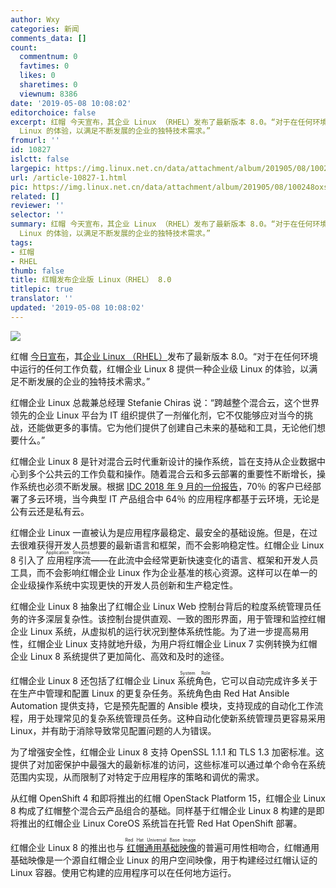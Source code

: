 ```yaml
---
author: Wxy
categories: 新闻
comments_data: []
count:
  commentnum: 0
  favtimes: 0
  likes: 0
  sharetimes: 0
  viewnum: 8386
date: '2019-05-08 10:08:02'
editorchoice: false
excerpt: 红帽 今天宣布，其企业 Linux （RHEL）发布了最新版本 8.0。“对于在任何环境中运行的任何工作负载，红帽企业 Linux 8 提供一种企业级
  Linux 的体验，以满足不断发展的企业的独特技术需求。”
fromurl: ''
id: 10827
islctt: false
largepic: https://img.linux.net.cn/data/attachment/album/201905/08/100248oxsnxzlann9ml9kl.jpg
url: /article-10827-1.html
pic: https://img.linux.net.cn/data/attachment/album/201905/08/100248oxsnxzlann9ml9kl.jpg.thumb.jpg
related: []
reviewer: ''
selector: ''
summary: 红帽 今天宣布，其企业 Linux （RHEL）发布了最新版本 8.0。“对于在任何环境中运行的任何工作负载，红帽企业 Linux 8 提供一种企业级
  Linux 的体验，以满足不断发展的企业的独特技术需求。”
tags:
- 红帽
- RHEL
thumb: false
title: 红帽发布企业版 Linux（RHEL） 8.0
titlepic: true
translator: ''
updated: '2019-05-08 10:08:02'
---
```


![](/data/attachment/album/201905/08/100248oxsnxzlann9ml9kl.jpg)


红帽 [今日宣布](https://www.redhat.com/en/about/press-releases/red-hat-enterprise-linux-8-every-enterprise-every-cloud-every-workload)，其[企业 Linux （RHEL）](https://www.redhat.com/en/enterprise-linux-8)发布了最新版本 8.0。“对于在任何环境中运行的任何工作负载，红帽企业 Linux 8 提供一种企业级 Linux 的体验，以满足不断发展的企业的独特技术需求。”


红帽企业 Linux 总裁兼总经理 Stefanie Chiras 说：“跨越整个混合云，这个世界领先的企业 Linux 平台为 IT 组织提供了一剂催化剂，它不仅能够应对当今的挑战，还能做更多的事情。它为他们提供了创建自己未来的基础和工具，无论他们想要什么。”


红帽企业 Linux 8 是针对混合云时代重新设计的操作系统，旨在支持从企业数据中心到多个公共云的工作负载和操作。随着混合云和多云部署的重要性不断增长，操作系统也必须不断发展。根据 [IDC 2018 年 9 月的一份报告](https://www.idc.com/getdoc.jsp?containerId=US44305818)，70％ 的客户已经部署了多云环境，当今典型 IT 产品组合中 64％ 的应用程序都基于云环境，无论是公有云还是私有云。


红帽企业 Linux 一直被认为是应用程序最稳定、最安全的基础设施。但是，在过去很难获得开发人员想要的最新语言和框架，而不会影响稳定性。红帽企业 Linux 8 引入了<ruby> 应用程序流 <rp>  （ </rp> <rt>  Application Streams </rt> <rp>  ） </rp></ruby> ——在此流中会经常更新快速变化的语言、框架和开发人员工具，而不会影响红帽企业 Linux 作为企业基准的核心资源。这样可以在单一的企业级操作系统中实现更快的开发人员创新和生产稳定性。


红帽企业 Linux 8 抽象出了红帽企业 Linux Web 控制台背后的粒度系统管理员任务的许多深层复杂性。该控制台提供直观、一致的图形界面，用于管理和监控红帽企业 Linux 系统，从虚拟机的运行状况到整体系统性能。为了进一步提高易用性，红帽企业 Linux 支持就地升级，为用户将红帽企业 Linux 7 实例转换为红帽企业 Linux 8 系统提供了更加简化、高效和及时的途径。


红帽企业 Linux 8 还包括了红帽企业 Linux <ruby> 系统角色 <rp>  （ </rp> <rt>  System Role </rt> <rp>  ） </rp></ruby>，它可以自动完成许多关于在生产中管理和配置 Linux 的更复杂任务。系统角色由 Red Hat Ansible Automation 提供支持，它是预先配置的 Ansible 模块，支持现成的自动化工作流程，用于处理常见的复杂系统管理员任务。这种自动化使新系统管理员更容易采用 Linux，并有助于消除导致常见配置问题的人为错误。


为了增强安全性，红帽企业 Linux 8 支持 OpenSSL 1.1.1 和 TLS 1.3 加密标准。这提供了对加密保护中最强大的最新标准的访问，这些标准可以通过单个命令在系统范围内实现，从而限制了对特定于应用程序的策略和调优的需求。


从红帽 OpenShift 4 和即将推出的红帽 OpenStack Platform 15，红帽企业 Linux 8 构成了红帽整个混合云产品组合的基础。同样基于红帽企业 Linux 8 构建的是即将推出的红帽企业 Linux CoreOS 系统旨在托管 Red Hat OpenShift 部署。


红帽企业 Linux 8 的推出也与<ruby> <a href="https://www.redhat.com/en/blog/introducing-red-hat-universal-base-image">  红帽通用基础映像 </a> <rp>  （ </rp> <rt>  Red Hat Universal Base Image </rt> <rp>  ） </rp></ruby>的普遍可用性相吻合，红帽通用基础映像是一个源自红帽企业 Linux 的用户空间映像，用于构建经过红帽认证的 Linux 容器。使用它构建的应用程序可以在任何地方运行。